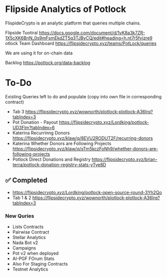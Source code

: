 # Flipside Analytics of Potlock
FlispideCrypto is an analytic platform that queries multiple chains.


Flipside Tuotiral https://docs.google.com/document/d/1vK8a3k7ZR-1X5cXK6BrjN_0s9mFsmEkdZT5q3TJByCQ/edit#heading=h.nt7r5fvjzre9 
otlock Team Dashboard https://flipsidecrypto.xyz/teams/PotLock/queries

We are using it for on-chain data

Backlog  https://potlock.org/data-backlog

# To-Do
Existing Queries left to do and populate (copy into own file in corresponding contract)
- Tab 3 https://flipsidecrypto.xyz/wownorth/plotlock-plotlock-A36Irq?tabIndex=3
- Pot Donation - Payout https://flipsidecrypto.xyz/Lordking/potlock-UD3Flm?tabIndex=6
- Katerina Recurrinng Donors https://flipsidecrypto.xyz/klaw/q/8EVU2RODUT2F/recurring-donors
- Katerina Whether Donors are Following Projects https://flipsidecrypto.xyz/klaw/q/sTm5kczFoNh9/whether-donors-are-following-projects
- Potlock Direct Donations and Registry https://flipsidecrypto.xyz/brian-terra/potlock-donation-registry-stats-yTye8D

## ✅ Completed
- https://flipsidecrypto.xyz/Lordking/potlock-open-source-round-3Yh2Qo
- Tab 1 & 2 https://flipsidecrypto.xyz/wownorth/plotlock-plotlock-A36Irq?tabIndex=3


### New Quries
- Lists Contracts
- Pairwise Contract
- Stellar Analytics
- Nada Bot v2
- Campaigns
- Pot v2 when deployed
- AI-PGF FOrum Stats
- Also For Staging Contracts
- Testnet Analytics